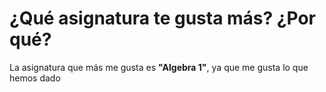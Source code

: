 # ¿Qué asignatura te gusta más? ¿Por qué?

La asignatura que más me gusta es **"Algebra 1"**, ya que me gusta lo que hemos dado
